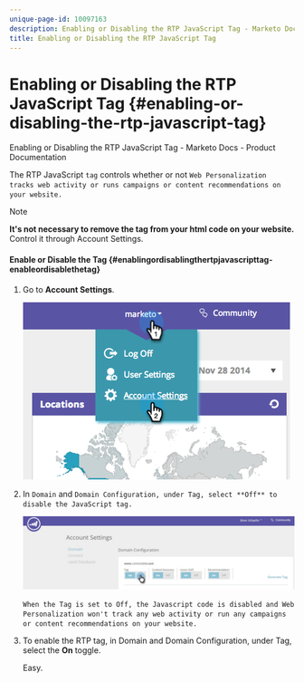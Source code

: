 ```yaml
---
unique-page-id: 10097163
description: Enabling or Disabling the RTP JavaScript Tag - Marketo Docs - Product Documentation
title: Enabling or Disabling the RTP JavaScript Tag
---
```


# Enabling or Disabling the RTP JavaScript Tag {#enabling-or-disabling-the-rtp-javascript-tag}

Enabling or Disabling the RTP JavaScript Tag - Marketo Docs - Product Documentation

The RTP JavaScript `tag` controls whether or not `Web Personalization tracks web activity or runs campaigns or content recommendations on your website.`

>[!NOTE]
>
>**It's not necessary to remove the tag from your html code on your website.** Control it through Account Settings.

#### Enable or Disable the Tag {#enablingordisablingthertpjavascripttag-enableordisablethetag}

1. Go to **Account Settings**.

   ![](assets/image2014-12-1-23-3a3-3a12.png)

1. In `Domain` and `Domain Configuration, under Tag, select **Off** to disable the JavaScript tag.`

   ![](assets/account-settings-domain-tag.jpg)

   `When the Tag is set to Off, the Javascript code is disabled and Web Personalization won't track any web activity or run any campaigns or content recommendations on your website.`

1. To enable the RTP tag, in Domain and Domain Configuration, under Tag, select the **On** toggle.

   Easy.

